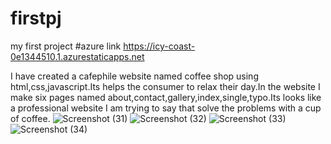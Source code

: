 # firstpj
my first project
#azure link https://icy-coast-0e1344510.1.azurestaticapps.net


I have created a cafephile website named coffee shop using html,css,javascript.Its helps the consumer to relax their day.In the website I  make six pages named about,contact,gallery,index,single,typo.Its looks like a professional website I am trying to say that solve the problems with a cup of coffee.
![Screenshot (31)](https://user-images.githubusercontent.com/110839223/190887647-0590e914-f739-4749-aab7-80cd138b0d70.png)
![Screenshot (32)](https://user-images.githubusercontent.com/110839223/190887652-1c71311e-872d-43c6-995d-083cd314f76a.png)
![Screenshot (33)](https://user-images.githubusercontent.com/110839223/190887655-21637ad1-461e-40d0-be3e-7405e41299f9.png)
![Screenshot (34)](https://user-images.githubusercontent.com/110839223/190887660-954a0721-f699-417c-b3d1-6b1a3476778c.png)
